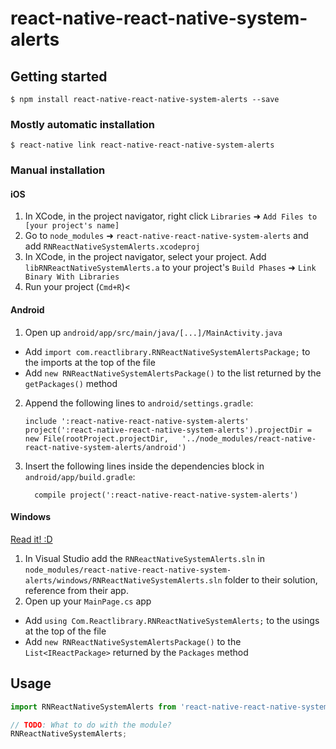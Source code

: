 
# react-native-react-native-system-alerts

## Getting started

`$ npm install react-native-react-native-system-alerts --save`

### Mostly automatic installation

`$ react-native link react-native-react-native-system-alerts`

### Manual installation


#### iOS

1. In XCode, in the project navigator, right click `Libraries` ➜ `Add Files to [your project's name]`
2. Go to `node_modules` ➜ `react-native-react-native-system-alerts` and add `RNReactNativeSystemAlerts.xcodeproj`
3. In XCode, in the project navigator, select your project. Add `libRNReactNativeSystemAlerts.a` to your project's `Build Phases` ➜ `Link Binary With Libraries`
4. Run your project (`Cmd+R`)<

#### Android

1. Open up `android/app/src/main/java/[...]/MainActivity.java`
  - Add `import com.reactlibrary.RNReactNativeSystemAlertsPackage;` to the imports at the top of the file
  - Add `new RNReactNativeSystemAlertsPackage()` to the list returned by the `getPackages()` method
2. Append the following lines to `android/settings.gradle`:
  	```
  	include ':react-native-react-native-system-alerts'
  	project(':react-native-react-native-system-alerts').projectDir = new File(rootProject.projectDir, 	'../node_modules/react-native-react-native-system-alerts/android')
  	```
3. Insert the following lines inside the dependencies block in `android/app/build.gradle`:
  	```
      compile project(':react-native-react-native-system-alerts')
  	```

#### Windows
[Read it! :D](https://github.com/ReactWindows/react-native)

1. In Visual Studio add the `RNReactNativeSystemAlerts.sln` in `node_modules/react-native-react-native-system-alerts/windows/RNReactNativeSystemAlerts.sln` folder to their solution, reference from their app.
2. Open up your `MainPage.cs` app
  - Add `using Com.Reactlibrary.RNReactNativeSystemAlerts;` to the usings at the top of the file
  - Add `new RNReactNativeSystemAlertsPackage()` to the `List<IReactPackage>` returned by the `Packages` method


## Usage
```javascript
import RNReactNativeSystemAlerts from 'react-native-react-native-system-alerts';

// TODO: What to do with the module?
RNReactNativeSystemAlerts;
```
  